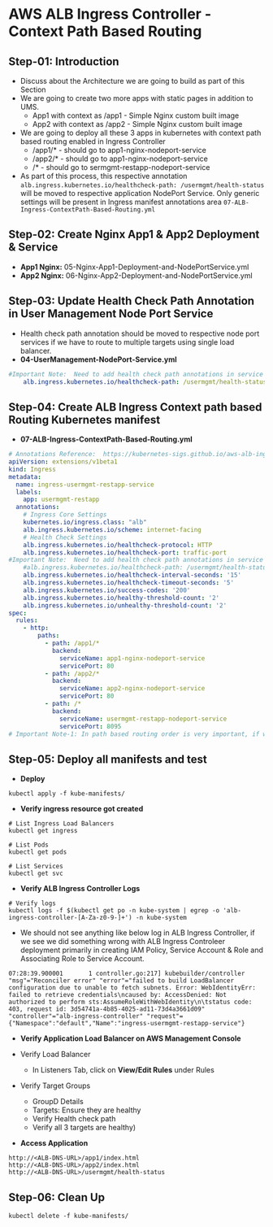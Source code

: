 # AWS ALB Ingress Controller - Context Path Based Routing

## Step-01: Introduction
- Discuss about the Architecture we are going to build as part of this Section
- We are going to create two more apps with static pages in addition to UMS. 
  - App1 with context as /app1 - Simple Nginx custom built image
  - App2 with context as /app2 - Simple Nginx custom built image
- We are going to deploy all these 3 apps in kubernetes with context path based routing enabled in Ingress Controller
  - /app1/* - should go to app1-nginx-nodeport-service
  - /app2/* - should go to app1-nginx-nodeport-service
  - /*    - should go to  sermgmt-restapp-nodeport-service
- As part of this process, this respective annotation `alb.ingress.kubernetes.io/healthcheck-path: /usermgmt/health-status` will be moved to respective application NodePort Service. Only generic settings will be present in Ingress manifest annotations area `07-ALB-Ingress-ContextPath-Based-Routing.yml`  


## Step-02: Create Nginx App1 & App2 Deployment & Service
- **App1 Nginx:** 05-Nginx-App1-Deployment-and-NodePortService.yml
- **App2 Nginx:** 06-Nginx-App2-Deployment-and-NodePortService.yml

## Step-03: Update Health Check Path Annotation in User Management Node Port Service
- Health check path annotation should be moved to respective node port services if we have to route to multiple targets using single load balancer.
- **04-UserManagement-NodePort-Service.yml**
```yml
#Important Note:  Need to add health check path annotations in service level if we are planning to use multiple targets in a load balancer  
    alb.ingress.kubernetes.io/healthcheck-path: /usermgmt/health-status  
```

## Step-04: Create ALB Ingress Context path based Routing Kubernetes manifest
- **07-ALB-Ingress-ContextPath-Based-Routing.yml**
```yml
# Annotations Reference:  https://kubernetes-sigs.github.io/aws-alb-ingress-controller/guide/ingress/annotation/
apiVersion: extensions/v1beta1
kind: Ingress
metadata:
  name: ingress-usermgmt-restapp-service
  labels:
    app: usermgmt-restapp
  annotations:
    # Ingress Core Settings
    kubernetes.io/ingress.class: "alb"
    alb.ingress.kubernetes.io/scheme: internet-facing
    # Health Check Settings
    alb.ingress.kubernetes.io/healthcheck-protocol: HTTP 
    alb.ingress.kubernetes.io/healthcheck-port: traffic-port
#Important Note:  Need to add health check path annotations in service level if we are planning to use multiple targets in a load balancer    
    #alb.ingress.kubernetes.io/healthcheck-path: /usermgmt/health-status
    alb.ingress.kubernetes.io/healthcheck-interval-seconds: '15'
    alb.ingress.kubernetes.io/healthcheck-timeout-seconds: '5'
    alb.ingress.kubernetes.io/success-codes: '200'
    alb.ingress.kubernetes.io/healthy-threshold-count: '2'
    alb.ingress.kubernetes.io/unhealthy-threshold-count: '2'
spec:
  rules:
    - http:
        paths:
          - path: /app1/*
            backend:
              serviceName: app1-nginx-nodeport-service
              servicePort: 80                        
          - path: /app2/*
            backend:
              serviceName: app2-nginx-nodeport-service
              servicePort: 80            
          - path: /*
            backend:
              serviceName: usermgmt-restapp-nodeport-service
              servicePort: 8095              
# Important Note-1: In path based routing order is very important, if we are going to use  "/*", try to use it at the end of all rules.                         
```

## Step-05: Deploy all manifests and test
- **Deploy**
```
kubectl apply -f kube-manifests/
```
- **Verify ingress resource got created**
```
# List Ingress Load Balancers
kubectl get ingress

# List Pods
kubectl get pods

# List Services
kubectl get svc
```
- **Verify ALB Ingress Controller Logs**
```
# Verify logs
kubectl logs -f $(kubectl get po -n kube-system | egrep -o 'alb-ingress-controller-[A-Za-z0-9-]+') -n kube-system
```

- We should not see anything like below log in ALB Ingress Controller, if we see we did something wrong with ALB Ingress Controleer deployment primarily in creating IAM Policy, Service Account & Role and Associating Role to Service Account.

```log
07:28:39.900001       1 controller.go:217] kubebuilder/controller "msg"="Reconciler error" "error"="failed to build LoadBalancer configuration due to unable to fetch subnets. Error: WebIdentityErr: failed to retrieve credentials\ncaused by: AccessDenied: Not authorized to perform sts:AssumeRoleWithWebIdentity\n\tstatus code: 403, request id: 3d54741a-4b85-4025-ad11-73d4a3661d09"  "controller"="alb-ingress-controller" "request"={"Namespace":"default","Name":"ingress-usermgmt-restapp-service"}
```
- **Verify Application Load Balancer on AWS Management Console**
- Verify Load Balancer
    - In Listeners Tab, click on **View/Edit Rules** under Rules
- Verify Target Groups
    - GroupD Details
    - Targets: Ensure they are healthy
    - Verify Health check path
    - Verify all 3 targets are healthy)

- **Access Application**
```
http://<ALB-DNS-URL>/app1/index.html
http://<ALB-DNS-URL>/app2/index.html
http://<ALB-DNS-URL>/usermgmt/health-status
```

## Step-06: Clean Up
```
kubectl delete -f kube-manifests/
```
